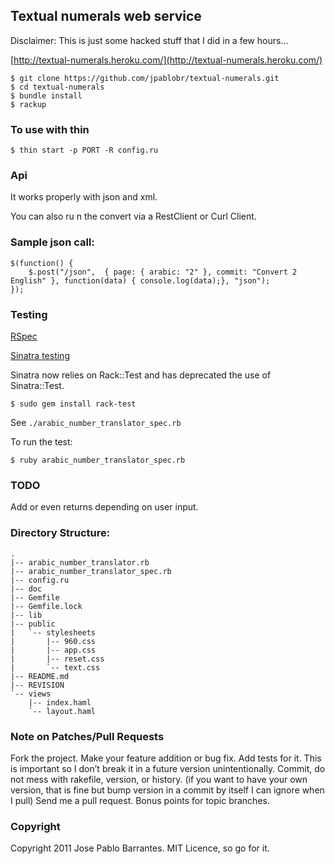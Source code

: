 ## Textual numerals web service

Disclaimer: This is just some hacked stuff that I did in a few hours...

[http://textual-numerals.heroku.com/](http://textual-numerals.heroku.com/)

    $ git clone https://github.com/jpablobr/textual-numerals.git
    $ cd textual-numerals
    $ bundle install
    $ rackup

### To use with thin

    $ thin start -p PORT -R config.ru

### Api

It works properly with json and xml.

You can also ru
n the convert via a RestClient or Curl Client.

### Sample json call:

    $(function() {
        $.post("/json",  { page: { arabic: "2" }, commit: "Convert 2 English" }, function(data) { console.log(data);}, "json");
    });

### Testing

[RSpec](http://wiki.github.com/dchelimsky/rspec)

[Sinatra testing](http://www.sinatrarb.com/testing.html)

Sinatra now relies on Rack::Test and has deprecated the use of Sinatra::Test.

    $ sudo gem install rack-test

See `./arabic_number_translator_spec.rb`

To run the test:

    $ ruby arabic_number_translator_spec.rb

### TODO

Add or even returns depending on user input.

### Directory Structure:
    .
    |-- arabic_number_translator.rb
    |-- arabic_number_translator_spec.rb
    |-- config.ru
    |-- doc
    |-- Gemfile
    |-- Gemfile.lock
    |-- lib
    |-- public
    |   `-- stylesheets
    |       |-- 960.css
    |       |-- app.css
    |       |-- reset.css
    |       `-- text.css
    |-- README.md
    |-- REVISION
    `-- views
        |-- index.haml
        `-- layout.haml

### Note on Patches/Pull Requests

Fork the project.
Make your feature addition or bug fix.
Add tests for it. This is important so I don’t break it in a future version unintentionally.
Commit, do not mess with rakefile, version, or history. (if you want to have your own version, that is fine but bump version in a commit by itself I can ignore when I pull)
Send me a pull request. Bonus points for topic branches.

### Copyright

Copyright 2011 Jose Pablo Barrantes. MIT Licence, so go for it.
